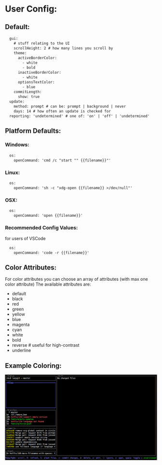 # User Config:

## Default:

```
  gui:
    # stuff relating to the UI
    scrollHeight: 2 # how many lines you scroll by
    theme:
      activeBorderColor:
        - white
        - bold
      inactiveBorderColor:
        - white
      optionsTextColor:
        - blue
    commitLength:
      show: true
  update:
    method: prompt # can be: prompt | background | never
    days: 14 # how often an update is checked for
  reporting: 'undetermined' # one of: 'on' | 'off' | 'undetermined'
```

## Platform Defaults:

### Windows:

```
  os:
    openCommand: 'cmd /c "start "" {{filename}}"'
```

### Linux:

```
  os:
    openCommand: 'sh -c "xdg-open {{filename}} >/dev/null"'
```

### OSX:

```
  os:
    openCommand: 'open {{filename}}'
```

### Recommended Config Values:

for users of VSCode

```
  os:
    openCommand: 'code -r {{filename}}'
```

## Color Attributes:

For color attributes you can choose an array of attributes (with max one color attribute)
The available attributes are:

- default
- black
- red
- green
- yellow
- blue
- magenta
- cyan
- white
- bold
- reverse # useful for high-contrast
- underline

## Example Coloring:

![border example](/docs/resources/colored-border-example.png)
